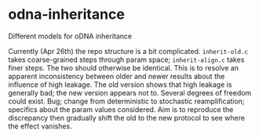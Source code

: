 # odna-inheritance
Different models for oDNA inheritance

Currently (Apr 26th) the repo structure is a bit complicated. `inherit-old.c` takes coarse-grained steps through param space; `inherit-align.c` takes finer steps. The two should otherwise be identical. This is to resolve an apparent inconsistency between older and newer results about the influence of high leakage. The old version shows that high leakage is generally bad; the new version appears not to. Several degrees of freedom could exist. Bug; change from deterministic to stochastic reamplification; specifics about the param values considered. Aim is to reproduce the discrepancy then gradually shift the old to the new protocol to see where the effect vanishes.
